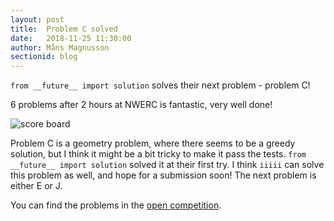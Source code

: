 ```yaml
---
layout: post
title:  Problem C solved
date:   2018-11-25 11:30:00
author: Måns Magnusson
sectionid: blog
---
```


`from __future__ import solution` solves their next problem - problem C!

6 problems after 2 hours at NWERC is fantastic, very well done!

![score board]({{site.baseurl}}/assets/imgs/181125/scoreboard-120min.png)

Problem C is a geometry problem, where there seems to be a greedy solution, but I think it might be a bit tricky to make it pass the tests. `from __future__ import solution` solved it at their first try. I think `iiiii` can solve this problem as well, and hope for a submission soon! The next problem is either E or J.

You can find the problems in the [open competition](https://open.kattis.com/contests/nwerc18open).
